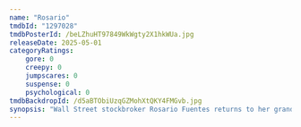 ```yaml
---
name: "Rosario"
tmdbId: "1297028"
tmdbPosterId: /beLZhuHT97849WkWgty2X1hkWUa.jpg
releaseDate: 2025-05-01
categoryRatings:
    gore: 0
    creepy: 0
    jumpscares: 0
    suspense: 0
    psychological: 0
tmdbBackdropId: /d5aBTObiUzqGZMohXtQKY4FMGvb.jpg
synopsis: "Wall Street stockbroker Rosario Fuentes returns to her grandmother's apartment after her sudden death. While sorting through her belongings, Rosario discovers a hidden chamber that's filled with occult artifacts tied to dark generational rituals. As supernatural occurrences begin to plague her, she must confront her family's buried secrets and face the truth about the sacrifices and choices they made."
---
```

